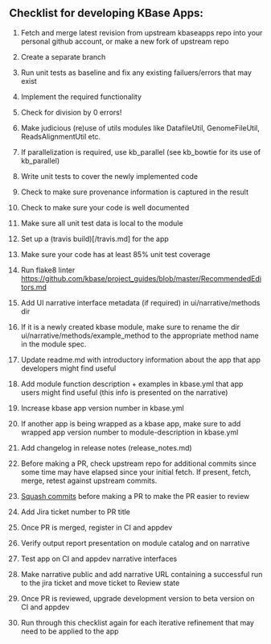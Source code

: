 Checklist for developing KBase Apps:
------------------------------------

1. Fetch and merge latest revision from upstream kbaseapps repo into your personal github account, or make a new fork of upstream repo

2. Create a separate branch

3. Run unit tests as baseline and fix any existing failuers/errors that may exist

4. Implement the required functionality

5. Check for division by 0 errors!

6. Make judicious (re)use of utils modules like DatafileUtil, GenomeFileUtil, ReadsAlignmentUtil etc. 

7. If parallelization is required, use kb_parallel (see kb_bowtie for its use of kb_parallel)

8. Write unit tests to cover the newly implemented code

9. Check to make sure provenance information is captured in the result

10. Check to make sure your code is well documented

11.  Make sure all unit test data is local to the module

12.  Set up a (travis build)[/travis.md] for the app

13. Make sure your code has at least 85% unit test coverage

14. Run flake8 linter https://github.com/kbase/project_guides/blob/master/RecommendedEditors.md

15. Add UI narrative interface metadata (if required) in ui/narrative/methods dir

16. If it is a newly created kbase module, make sure to rename the dir ui/narrative/methods/example_method to the appropriate method name in the module spec.

17. Update readme.md with introductory information about the app that app developers might find useful

18. Add module function description + examples in kbase.yml that app users might find useful (this info is presented on the narrative)

19. Increase kbase app version number in kbase.yml

20. If another app is being wrapped as a kbase app, make sure to add wrapped app version number to module-description in kbase.yml

21. Add changelog in release notes (release_notes.md)

22. Before making a PR, check upstream repo for additional commits since some time may have elapsed since your initial fetch. If present, fetch, merge, retest against upstream commits.

23. [Squash commits](https://makandracards.com/makandra/527-squash-several-git-commits-into-a-single-commit) before making a PR to make the PR easier to review

24. Add Jira ticket number to PR title

25. Once PR is merged, register in CI and appdev

26. Verify output report presentation on module catalog and on narrative

27. Test app on CI and appdev narrative interfaces

28. Make narrative public and add narrative URL containing a successful run to the jira ticket and move ticket to Review state

29. Once PR is reviewed, upgrade development version to beta version on CI and appdev

30. Run through this checklist again for each iterative refinement that may need to be applied to the app
